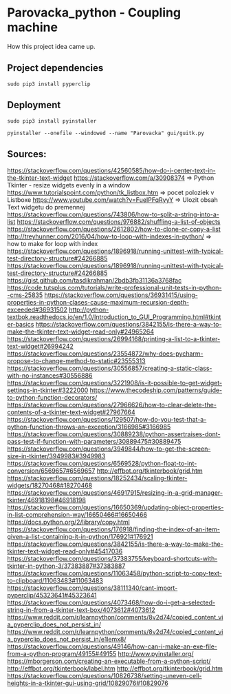 # Parovacka_python - Coupling machine

How this project idea came up.

## Project dependencies

`sudo pip3 install pyperclip`

## Deployment

`sudo pip3 install pyinstaller`

`pyinstaller --onefile --windowed --name "Parovacka" gui/guitk.py`

## Sources:
https://stackoverflow.com/questions/42560585/how-do-i-center-text-in-the-tkinter-text-widget
https://stackoverflow.com/a/30908374 => Python Tkinter - resize widgets evenly in a window
https://www.tutorialspoint.com/python/tk_listbox.htm => pocet poloziek v Listboxe
https://www.youtube.com/watch?v=FueIPFqRyyY => Ulozit obsah Text widgetu do premennej
https://stackoverflow.com/questions/743806/how-to-split-a-string-into-a-list
https://stackoverflow.com/questions/976882/shuffling-a-list-of-objects
https://stackoverflow.com/questions/2612802/how-to-clone-or-copy-a-list
http://treyhunner.com/2016/04/how-to-loop-with-indexes-in-python/ => how to make for loop with index
https://stackoverflow.com/questions/1896918/running-unittest-with-typical-test-directory-structure#24266885
https://stackoverflow.com/questions/1896918/running-unittest-with-typical-test-directory-structure#24266885
https://gist.github.com/tasdikrahman/2bdb3fb31136a3768fac
https://code.tutsplus.com/tutorials/write-professional-unit-tests-in-python--cms-25835
https://stackoverflow.com/questions/36931415/using-properties-in-python-clases-cause-maximum-recursion-depth-exceeded#36931502
http://python-textbok.readthedocs.io/en/1.0/Introduction_to_GUI_Programming.html#tkinter-basics
https://stackoverflow.com/questions/3842155/is-there-a-way-to-make-the-tkinter-text-widget-read-only#24965264
https://stackoverflow.com/questions/26994168/printing-a-list-to-a-tkinter-text-widget#26994242
https://stackoverflow.com/questions/23554872/why-does-pycharm-propose-to-change-method-to-static#23555313
https://stackoverflow.com/questions/30556857/creating-a-static-class-with-no-instances#30556886
https://stackoverflow.com/questions/3221908/is-it-possible-to-get-widget-settings-in-tkinter#3222000
https://www.thecodeship.com/patterns/guide-to-python-function-decorators/
https://stackoverflow.com/questions/27966626/how-to-clear-delete-the-contents-of-a-tkinter-text-widget#27967664
https://stackoverflow.com/questions/129507/how-do-you-test-that-a-python-function-throws-an-exception/3166985#3166985
https://stackoverflow.com/questions/30889238/python-assertraises-dont-pass-test-if-function-with-parameters/30889475#30889475
https://stackoverflow.com/questions/3949844/how-to-get-the-screen-size-in-tkinter/3949983#3949983
https://stackoverflow.com/questions/6569528/python-float-to-int-conversion/6569657#6569657
http://effbot.org/tkinterbook/grid.htm
https://stackoverflow.com/questions/18252434/scaling-tkinter-widgets/18270468#18270468
https://stackoverflow.com/questions/46917915/resizing-in-a-grid-manager-tkinter/46918198#46918198
https://stackoverflow.com/questions/16650369/updating-object-properties-in-list-comprehension-way/16650466#16650466
https://docs.python.org/2/library/copy.html
https://stackoverflow.com/questions/176918/finding-the-index-of-an-item-given-a-list-containing-it-in-python/176921#176921
https://stackoverflow.com/questions/3842155/is-there-a-way-to-make-the-tkinter-text-widget-read-only#45417036
https://stackoverflow.com/questions/37383755/keyboard-shortcuts-with-tkinter-in-python-3/37383887#37383887
https://stackoverflow.com/questions/11063458/python-script-to-copy-text-to-clipboard/11063483#11063483
https://stackoverflow.com/questions/38111340/cant-import-pyperclip/45323641#45323641
https://stackoverflow.com/questions/4073468/how-do-i-get-a-selected-string-in-from-a-tkinter-text-box/4073612#4073612
https://www.reddit.com/r/learnpython/comments/8v2d74/copied_content_via_pyperclip_does_not_persist_in/
https://www.reddit.com/r/learnpython/comments/8v2d74/copied_content_via_pyperclip_does_not_persist_in/e1lemx8/
https://stackoverflow.com/questions/49146/how-can-i-make-an-exe-file-from-a-python-program/49155#49155
http://www.pyinstaller.org/
https://mborgerson.com/creating-an-executable-from-a-python-script/
http://effbot.org/tkinterbook/label.htm
http://effbot.org/tkinterbook/grid.htm
https://stackoverflow.com/questions/10826738/setting-uneven-cell-heights-in-a-tkinter-gui-using-grid/10829076#10829076
